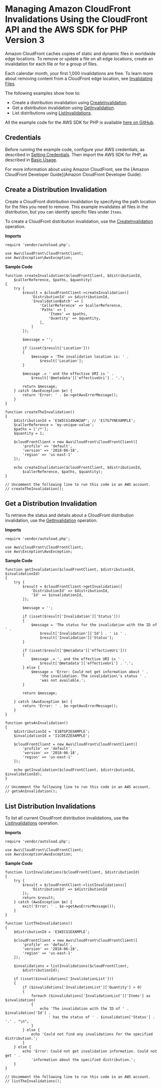 # Managing Amazon CloudFront Invalidations Using the CloudFront API and the AWS SDK for PHP Version 3<a name="cloudfront-example-invalidation"></a>

Amazon CloudFront caches copies of static and dynamic files in worldwide edge locations\. To remove or update a file on all edge locations, create an invalidation for each file or for a group of files\.

Each calendar month, your first 1,000 invalidations are free\. To learn more about removing content from a CloudFront edge location, see [Invalidating Files](https://docs.aws.amazon.com/AmazonCloudFront/latest/DeveloperGuide/Invalidation.html)\.

The following examples show how to:
+ Create a distribution invalidation using [CreateInvalidation](https://docs.aws.amazon.com/aws-sdk-php/v3/api/api-cloudfront-2018-11-05.html#createinvalidation)\.
+ Get a distribution invalidation using [GetInvalidation](https://docs.aws.amazon.com/aws-sdk-php/v3/api/api-cloudfront-2018-11-05.html#getinvalidation)\.
+ List distributions using [ListInvalidations](https://docs.aws.amazon.com/aws-sdk-php/v3/api/api-cloudfront-2018-11-05.html#listinvalidations)\.

All the example code for the AWS SDK for PHP is available [here on GitHub](https://github.com/awsdocs/aws-doc-sdk-examples/tree/master/php/example_code)\.

## Credentials<a name="credentials"></a>

Before running the example code, configure your AWS credentials, as described in [Setting Credentials](guide_credentials.md)\. Then import the AWS SDK for PHP, as described in [Basic Usage](getting-started_basic-usage.md)\.

For more information about using Amazon CloudFront, see the [Amazon CloudFront Developer Guide](Amazon CloudFront Developer Guide)\.

## Create a Distribution Invalidation<a name="create-a-distribution-invalidation"></a>

Create a CloudFront distribution invalidation by specifying the path location for the files you need to remove\. This example invalidates all files in the distribution, but you can identify specific files under `Items`\.

To create a CloudFront distribution invalidation, use the [CreateInvalidation](https://docs.aws.amazon.com/cloudfront/latest/APIReference/API_CreateInvalidation.html) operation\.

 **Imports** 

```
require 'vendor/autoload.php';

use Aws\CloudFront\CloudFrontClient; 
use Aws\Exception\AwsException;
```

 **Sample Code** 

```
function createInvalidation($cloudFrontClient, $distributionId, 
    $callerReference, $paths, $quantity)
{
    try {
        $result = $cloudFrontClient->createInvalidation([
            'DistributionId' => $distributionId,
            'InvalidationBatch' => [
                'CallerReference' => $callerReference,
                'Paths' => [
                    'Items' => $paths,
                    'Quantity' => $quantity,
                ],
            ]
        ]);

        $message = '';

        if (isset($result['Location']))
        {
            $message = 'The invalidation location is: ' . 
                $result['Location'];
        }

        $message .= ' and the effective URI is ' . 
            $result['@metadata']['effectiveUri'] . '.';

        return $message;
    } catch (AwsException $e) {
        return 'Error: ' . $e->getAwsErrorMessage();
    }
}

function createTheInvalidation()
{
    $distributionId = 'E1WICG14DUW2AP'; // 'E17G7YNEXAMPLE';
    $callerReference = 'my-unique-value';
    $paths = ['/*'];
    $quantity = 1;

    $cloudFrontClient = new Aws\CloudFront\CloudFrontClient([
        'profile' => 'default',
        'version' => '2018-06-18',
        'region' => 'us-east-1'
    ]);

    echo createInvalidation($cloudFrontClient, $distributionId, 
        $callerReference, $paths, $quantity);
}

// Uncomment the following line to run this code in an AWS account.
// createTheInvalidation();
```

## Get a Distribution Invalidation<a name="get-a-distribution-invalidation"></a>

To retrieve the status and details about a CloudFront distribution invalidation, use the [GetInvalidation](https://docs.aws.amazon.com/cloudfront/latest/APIReference/API_GetInvalidation.html) operation\.

 **Imports** 

```
require 'vendor/autoload.php';

use Aws\CloudFront\CloudFrontClient; 
use Aws\Exception\AwsException;
```

 **Sample Code** 

```
function getInvalidation($cloudFrontClient, $distributionId, $invalidationId)
{
    try {
        $result = $cloudFrontClient->getInvalidation([
            'DistributionId' => $distributionId,
            'Id' => $invalidationId,
        ]);

        $message = '';

        if (isset($result['Invalidation']['Status']))
        {
            $message = 'The status for the invalidation with the ID of ' . 
                $result['Invalidation']['Id'] . ' is ' . 
                $result['Invalidation']['Status'];
        } 
        
        if (isset($result['@metadata']['effectiveUri']))
        {
            $message .= ', and the effective URI is ' . 
                $result['@metadata']['effectiveUri'] . '.';
        } else {
            $message = 'Error: Could not get information about ' .
                'the invalidation. The invalidation\'s status ' .
                'was not available.';
        }
        
        return $message;

    } catch (AwsException $e) {
        return 'Error: ' . $e->getAwsErrorMessage();
    }
}

function getsAnInvalidation()
{
    $distributionId = 'E1BTGP2EXAMPLE';
    $invalidationId = 'I1CDEZZEXAMPLE';

    $cloudFrontClient = new Aws\CloudFront\CloudFrontClient([
        'profile' => 'default',
        'version' => '2018-06-18',
        'region' => 'us-east-1'
    ]);
    
    echo getInvalidation($cloudFrontClient, $distributionId, $invalidationId);
}

// Uncomment the following line to run this code in an AWS account.
// getsAnInvalidation();
```

## List Distribution Invalidations<a name="list-distribution-invalidations"></a>

To list all current CloudFront distribution invalidations, use the [ListInvalidations](https://docs.aws.amazon.com/cloudfront/latest/APIReference/API_ListInvalidations.html) operation\.

 **Imports** 

```
require 'vendor/autoload.php';

use Aws\CloudFront\CloudFrontClient; 
use Aws\Exception\AwsException;
```

 **Sample Code** 

```
function listInvalidations($cloudFrontClient, $distributionId)
{
    try {
        $result = $cloudFrontClient->listInvalidations([
            'DistributionId' => $distributionId
        ]);
        return $result;
    } catch (AwsException $e) {
        exit('Error: ' . $e->getAwsErrorMessage());
    }
}

function listTheInvalidations()
{
    $distributionId = 'E1WICG1EXAMPLE';

    $cloudFrontClient = new Aws\CloudFront\CloudFrontClient([
        'profile' => 'default',
        'version' => '2018-06-18',
        'region' => 'us-east-1'
    ]);

    $invalidations = listInvalidations($cloudFrontClient, 
        $distributionId);

    if (isset($invalidations['InvalidationList']))
    {
        if ($invalidations['InvalidationList']['Quantity'] > 0)
        {
            foreach ($invalidations['InvalidationList']['Items'] as $invalidation)
            {
                echo 'The invalidation with the ID of ' . $invalidation['Id'] . 
                    ' has the status of ' . $invalidation['Status'] . '.' . "\n";
            }
        } else {
            echo 'Could not find any invalidations for the specified distribution.';
        }
    } else {
        echo 'Error: Could not get invalidation information. Could not get ' . 
            'information about the specified distribution.';
    }   
}

// Uncomment the following line to run this code in an AWS account.
// listTheInvalidations();
```